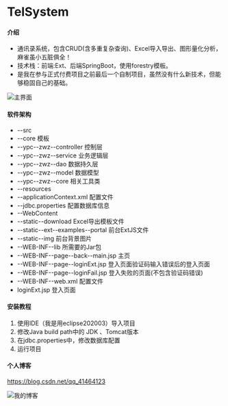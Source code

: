 # TelSystem

#### 介绍

- 通讯录系统，包含CRUD(含多重复杂查询)、Excel导入导出、图形量化分析，麻雀虽小五脏俱全！
- 技术栈：前端:Ext、后端SpringBoot，使用forestry模板。
- 是我在参与正式付费项目之前最后一个自制项目，虽然没有什么新技术，但能够稳固自己的基础。


![主界面](https://images.gitee.com/uploads/images/2020/0617/224707_dd8f8f9b_7525468.png "主界面.png")

#### 软件架构

- --src
- 	--core  模板
- 	--ypc--zwz--controller  控制层
- 	--ypc--zwz--service     业务逻辑层
- 	--ypc--zwz--dao         数据持久层
- 	--ypc--zwz--model       数据模型
- 	--ypc--zwz--core         相关工具类
- --resources
- 	--applicationContext.xml   配置文件
- 	--jdbc.properties          配置数据库信息
- --WebContent
- 	--static--download  Excel导出模板文件
- 	--static--ext--examples--portal  前台ExtJS文件
- 	--static--img   前台背景图片
- 	--WEB-INF--lib 所需要的Jar包
- 	--WEB-INF--page--back--main.jsp  主页
- 	--WEB-INF--page--loginExt.jsp  登入页面验证码输入错误后的登入页面
- 	--WEB-INF--page--loginFail.jsp  登入失败的页面(不包含验证码错误)
- 	--WEB-INF--web.xml  配置文件
- 	loginExt.jsp   登入页面


#### 安装教程

1.  使用IDE（我是用eclipse202003）导入项目
2.  修改Java build path中的 JDK 、Tomcat版本
3.  在jdbc.properties中，修改数据库配置
3.  运行项目


#### 个人博客

https://blog.csdn.net/qq_41464123

![我的博客](https://images.gitee.com/uploads/images/2020/0526/132246_599dbf21_7525468.jpeg "在这里输入图片标题")
